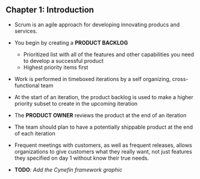 ## Chapter 1: Introduction

- Scrum is an agile approach for developing innovating producs and services.
- You begin by creating a **PRODUCT BACKLOG**
    - Prioritized list with all of the features and other capabilities you need
      to develop a successful product
    - Highest priority items first
- Work is performed in timeboxed iterations by a self organizing,
  cross-functional team
- At the start of an iteration, the product backlog is used to make a higher
  priority subset to create in the upcoming iteration
- The **PRODUCT OWNER** reviews the product at the end of an iteration
- The team should plan to have a potentially shippable product at the end of
  each iteration
- Frequent meetings with customers, as well as frequent releases, allows
  organizations to give customers what they really want, not just features they
  specified on day 1 without know their true needs.

- **TODO**: *Add the Cynefin framework graphic*
